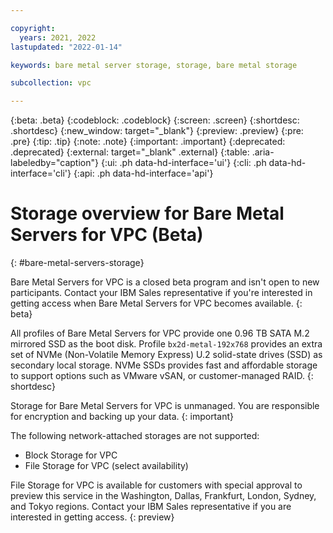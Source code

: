```yaml
---

copyright:
  years: 2021, 2022
lastupdated: "2022-01-14"

keywords: bare metal server storage, storage, bare metal storage

subcollection: vpc

---
```


{:beta: .beta}
{:codeblock: .codeblock}
{:screen: .screen}
{:shortdesc: .shortdesc}
{:new_window: target="_blank"}
{:preview: .preview}
{:pre: .pre}
{:tip: .tip}
{:note: .note}
{:important: .important}
{:deprecated: .deprecated}
{:external: target="_blank" .external}
{:table: .aria-labeledby="caption"}
{:ui: .ph data-hd-interface='ui'}
{:cli: .ph data-hd-interface='cli'}
{:api: .ph data-hd-interface='api'}

# Storage overview for Bare Metal Servers for VPC (Beta)
{: #bare-metal-servers-storage}

Bare Metal Servers for VPC is a closed beta program and isn't open to new participants. Contact your IBM Sales representative if you're interested in getting access when Bare Metal Servers for VPC becomes available.
{: beta}

All profiles of Bare Metal Servers for VPC provide one 0.96 TB SATA M.2 mirrored SSD as the boot disk. Profile `bx2d-metal-192x768` provides an extra set of NVMe (Non-Volatile Memory Express) U.2 solid-state drives (SSD) as secondary local storage. NVMe SSDs provides fast and affordable storage to support options such as VMware vSAN, or customer-managed RAID. 
{: shortdesc}

Storage for Bare Metal Servers for VPC is unmanaged. You are responsible for encryption and backing up your data.
{: important}
<!--The total size of the NVMe SSD set varies depending on the profile you select. The NVMe drives are empty by default.-->

The following network-attached storages are not supported:
* Block Storage for VPC
* File Storage for VPC (select availability)

File Storage for VPC is available for customers with special approval to preview this service in the Washington, Dallas, Frankfurt, London, Sydney, and Tokyo regions. Contact your IBM Sales representative if you are interested in getting access. 
{: preview}

